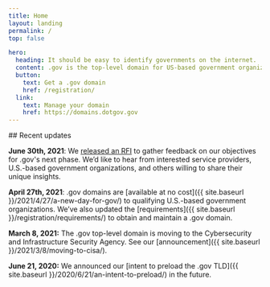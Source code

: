 ```yaml
---
title: Home
layout: landing
permalink: /
top: false

hero:
  heading: It should be easy to identify governments on the internet.
  content: .gov is the top-level domain for US-based government organizations.
  button:
    text: Get a .gov domain
    href: /registration/
  link:
    text: Manage your domain
    href: https://domains.dotgov.gov
---
```


<section class="usa-section">
  <div class="usa-grid usa-content">
<div class="usa-width-one-third">
## Recent updates
</div>

<div class="usa-width-two-thirds">

**June 30th, 2021**: We [released an RFI](https://sam.gov/opp/231e3374f3fe449ebd31d51e1454029e/view) to gather feedback on our objectives for .gov's next phase. We’d like to hear from interested service providers, U.S.-based government organizations, and others willing to share their unique insights.

**April 27th, 2021**: .gov domains are [available at no cost]({{ site.baseurl }}/2021/4/27/a-new-day-for-gov/) to qualifying U.S.-based government organizations. We’ve also updated the [requirements]({{ site.baseurl }}/registration/requirements/) to obtain and maintain a .gov domain.

**March 8, 2021:** The .gov top-level domain is moving to the Cybersecurity and Infrastructure Security Agency. See our [announcement]({{ site.baseurl }}/2021/3/8/moving-to-cisa/).

**June 21, 2020:** We announced our [intent to preload the .gov TLD]({{ site.baseurl }}/2020/6/21/an-intent-to-preload/) in the future.
